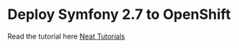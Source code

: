 Deploy Symfony 2.7 to OpenShift
=======

Read the tutorial here [Neat Tutorials](http://blog.neattutorials.com/deploy-symfony2-on-openshift/)
